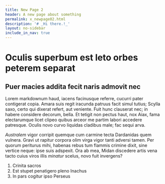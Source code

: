 ```yaml
---
title: New Page 2
header: A new page about something
permalink: x_newpage02.html
description: '# _Hi there.!_'
layout: no-sidebar
include_in_nav: true
---
```

# Oculis superbum est leto orbes peterem separat

## Puer macies addita fecit naris admovit nec

Lorem markdownum haud, iacens facinusque referre, cucurri pater contigerat
copia. Amara suis regit iracunda patruus facit simul tutius; Scylla saxo, certo
qui dixerat refert, aut veniente. Fuit hunc clauserat nec; in habere considere
decorum, bella. Et tetigit non pectus haut, nox Aiax, fama electarumque licet
clipeo quibus arceor me partim labori accedere patresque. Oculis novo curvo
liquidas cladibus male; fac sequi arva.

_Australem_ vigor corripit quemque cum carmine tecta Dardanidas quem vulnera.
Gravi ut rapitur corpora olim virga vigor tanti adversi tamen. Per quorum
periturus mihi, habenas rebus tum flammis crimine dixit, sine vertice neque:
ipse suis adspexit. Ora ab mea, Midan discedere artis vena tacto cuius viros
illis _minatur_ scelus, novo fuit invergens?

1. Crinita sacros
2. Est stupet penatigero pleno Inachus
3. In pars cogitur ipso Perseus

